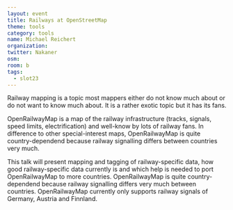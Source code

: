 ```yaml
---
layout: event
title: Railways at OpenStreetMap
theme: tools
category: tools
name: Michael Reichert
organization:
twitter: Nakaner
osm:
room: b
tags:
  - slot23
---
```

Railway mapping is a topic most mappers either do not know much about or do not want to know much about. It is a rather exotic topic but it has its fans.

OpenRailwayMap is a map of the  railway infrastructure (tracks, signals, speed limits, electrification) and well-know by lots of railway fans. In difference to other special-interest maps, OpenRailwayMap is quite country-dependend because railway signalling differs between countries very much.

This talk will present mapping and tagging of railway-specific data, how good railway-specific data currently is and which help is needed to port OpenRailwayMap to more countries. OpenRailwayMap is quite country-dependend because railway signalling differs very much between countries. OpenRailwayMap currently only supports railway signals of Germany, Austria and Finnland.
